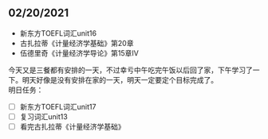 ## 02/20/2021

* 新东方TOEFL词汇unit16
* 古扎拉蒂《计量经济学基础》第20章
* 伍德里奇《计量经济学导论》第15章IV

今天又是三餐都有安排的一天，不过幸亏中午吃完午饭以后回了家，下午学习了一下。明天好像是没有安排在家的一天，明天一定要定个目标完成了。  
明日任务：
- [ ] 新东方TOEFL词汇unit17
- [ ] 复习词汇unit13
- [ ] 看完古扎拉蒂《计量经济学基础》